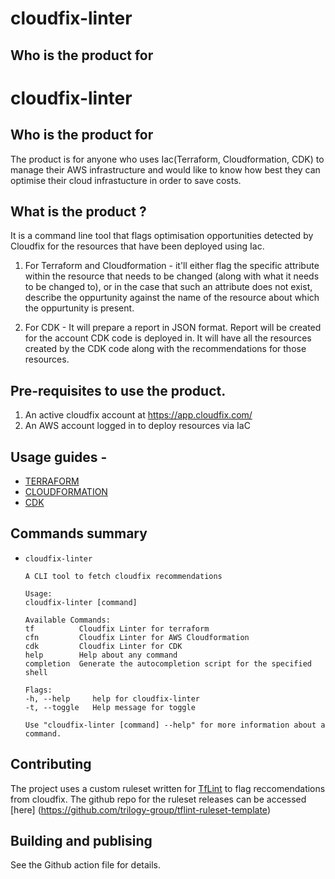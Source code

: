 # cloudfix-linter

## Who is the product for
# cloudfix-linter

## Who is the product for

The product is for anyone who uses Iac(Terraform, Cloudformation, CDK) to manage their AWS infrastructure and would like to know how best they can optimise their cloud infrastucture in order to save costs.

## What is the product ?

It is a command line tool that flags optimisation opportunities detected by Cloudfix for the resources that have been deployed using Iac. 
1. For Terraform and Cloudformation - it'll either flag the specific attribute within the resource that needs to be changed (along with what it needs to be changed to), or in the case that such an attribute does not exist, describe the oppurtunity against the name of the resource about which the oppurtunity is present. 

2. For CDK - It will prepare a report in JSON format. Report will be created for the account CDK code is deployed in. It will have all the resources created by the CDK code along with the recommendations for those resources.


## Pre-requisites to use the product.  
 1. An active cloudfix account at https://app.cloudfix.com/ 
 2. An AWS account logged in to deploy resources via IaC

## Usage guides - 
- [TERRAFORM](./Docs/TERRAFORM.md)    
- [CLOUDFORMATION](./Docs/CLOUDFORMATION.md)   
- [CDK](./Docs/CDK.md)     

## Commands summary
- `cloudfix-linter`

    ```
    A CLI tool to fetch cloudfix recommendations

    Usage:
    cloudfix-linter [command]

    Available Commands:
    tf          Cloudfix Linter for terraform
    cfn         Cloudfix Linter for AWS Cloudformation
    cdk         Cloudfix Linter for CDK
    help        Help about any command
    completion  Generate the autocompletion script for the specified shell

    Flags:
    -h, --help     help for cloudfix-linter
    -t, --toggle   Help message for toggle

    Use "cloudfix-linter [command] --help" for more information about a command.
    ```

## Contributing

The project uses a custom ruleset written for [TfLint](https://github.com/terraform-linters/tflint/blob/master/docs/developer-guide/architecture.md) to flag reccomendations from cloudfix. The github repo for the ruleset releases can be accessed [here] (https://github.com/trilogy-group/tflint-ruleset-template)


## Building and publising
 
 See the Github action file for details.
